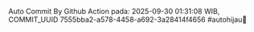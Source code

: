 Auto Commit By Github Action pada: 2025-09-30 01:31:08 WIB, COMMIT_UUID 7555bba2-a578-4458-a692-3a28414f4656 #autohijau🗿
